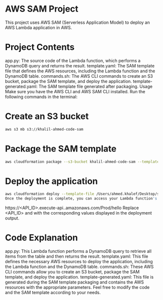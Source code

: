 # AWS SAM Project
This project uses AWS SAM (Serverless Application Model) to deploy an AWS Lambda application in AWS.

# Project Contents
app.py: The source code of the Lambda function, which performs a DynamoDB query and returns the result.
template.yaml: The SAM template file that defines the AWS resources, including the Lambda function and the DynamoDB table.
commands.sh: The AWS CLI commands to create an S3 bucket, package the SAM template, and deploy the application.
template-generated.yaml: The SAM template file generated after packaging.
Usage
Make sure you have the AWS CLI and AWS SAM CLI installed.
Run the following commands in the terminal:
# Create an S3 bucket
```sh
aws s3 mb s3://khalil-ahmed-code-sam
```
# Package the SAM template
```sh
aws cloudformation package --s3-bucket khalil-ahmed-code-sam --template-file template.yaml --output-template-file template-generated.yaml
```
# Deploy the application
```sh
aws cloudformation deploy --template-file /Users/ahmed.khalef/Desktop/sam/template-generated.yaml --stack-name hello-world-lambda-sam --capabilities CAPABILITY_IAM
Once the deployment is complete, you can access your Lambda function's API at the following URL:
```



https://<API_ID>.execute-api.<REGION>.amazonaws.com/Prod/hello
Replace <API_ID> and <REGION> with the corresponding values displayed in the deployment output.

# Code Explanation
app.py: This Lambda function performs a DynamoDB query to retrieve all items from the table and then returns the result.
template.yaml: This file defines the necessary AWS resources to deploy the application, including the Lambda function and the DynamoDB table.
commands.sh: These AWS CLI commands allow you to create an S3 bucket, package the SAM template, and deploy the application.
template-generated.yaml: This file is generated during the SAM template packaging and contains the AWS resources with the appropriate parameters.
Feel free to modify the code and the SAM template according to your needs.
